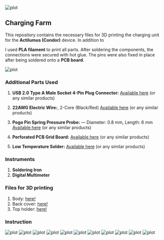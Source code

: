 ![plot](./images/Image.jpeg)
## Charging Farm

This repository contains the necessary files for 3D printing the charging unit for the **Actilumus (Condor)** device. In addition to 

I used **PLA filament** to print all parts. After soldering the components, the connections were secured with hot glue. The pins were also fixed in place after being soldered onto a **PCB board**.


![plot](./images/Charging.jpg)

### Additional Parts Used

1. **USB 2.0 Type A Male Socket 4-Pin Plug Connector:**
   [Available here](https://www.amazon.de/dp/B077P1PGGN?ref=ppx_yo2ov_dt_b_fed_asin_title) (or any similar products)

2. **22AWG Electric Wire:**, 2-Core (Black/Red)
   [Available here](https://www.amazon.de/dp/B0BG54KWG2?ref=ppx_yo2ov_dt_b_fed_asin_title) (or any similar products)

3. **Pogo Pin Spring Pressure Probe:** — Diameter: 0.8 mm, Length: 6 mm
   [Available here](https://www.amazon.de/dp/B07WP196KW?ref=ppx_yo2ov_dt_b_fed_asin_title) (or any similar products)

4. **Perforated PCB Grid Board:**
   [Available here](https://www.amazon.de/-/en/AZDelivery-Board-Perforated-Grid-Book/dp/B078HV79XX?th=1) (or any similar products)

5. **Low Temperature Solder:** [Available here](https://www.amazon.de/-/en/Temperature-Sn42-Bi58-0-8mm-50g/dp/B0CJHQ89T1?th=1) (or any similar products)

### Instruments
1. **Soldering Iron**
2. **Digital Multimeter**

### Files for 3D printing
1. Body: [here!](3D_printing_files/Charging_Port.stl)
2. Back cover: [here!](3D_printing_files/Charging_Port_lead.stl)
3. Top holder: [here!](3D_printing_files/Charging_PortLow.stl)

### Instruction
![plot](./images/1.png)
![plot](./images/2.png)
![plot](./images/3.png)
![plot](./images/4.png)
![plot](./images/5.png)
![plot](./images/6.png)
![plot](./images/7.png)
![plot](./images/8.png)
![plot](./images/9.png)
![plot](./images/10.png)
![plot](./images/11.png)


